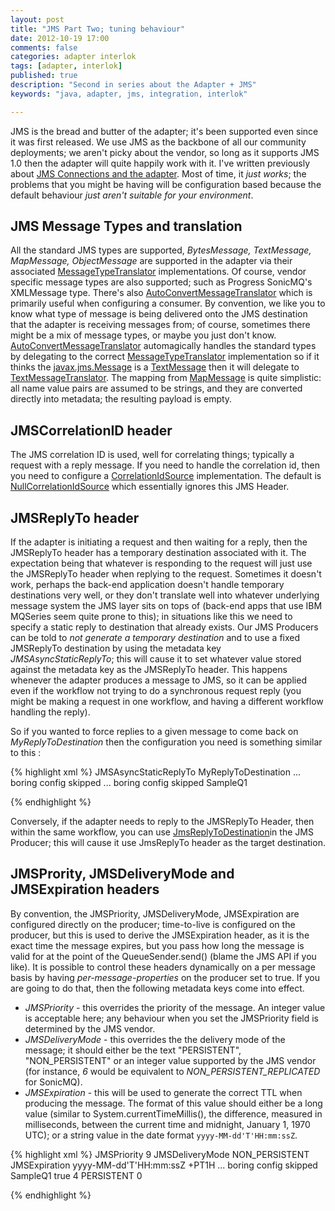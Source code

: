 ```yaml
---
layout: post
title: "JMS Part Two; tuning behaviour"
date: 2012-10-19 17:00
comments: false
categories: adapter interlok
tags: [adapter, interlok]
published: true
description: "Second in series about the Adapter + JMS"
keywords: "java, adapter, jms, integration, interlok"

---
```


JMS is the bread and butter of the adapter; it's been supported even since it was first released. We use JMS as the backbone of all our community deployments; we aren't picky about the vendor, so long as it supports JMS 1.0 then the adapter will quite happily work with it. I've written previously about [JMS Connections and the adapter][]. Most of time, it _just works_; the problems that you might be having will be configuration based because the default behaviour _just aren't suitable for your environment_.

<!-- more -->

## JMS Message Types and translation

All the standard JMS types are supported, _BytesMessage, TextMessage, MapMessage, ObjectMessage_ are supported in the adapter via their associated [MessageTypeTranslator][] implementations. Of course, vendor specific message types are also supported; such as Progress SonicMQ's XMLMessage type. There's also [AutoConvertMessageTranslator][] which is primarily useful when configuring a consumer. By convention, we like you to know what type of message is being delivered onto the JMS destination that the adapter is receiving messages from; of course, sometimes there might be a mix of message types, or maybe you just don't know. [AutoConvertMessageTranslator][] automagically handles the standard types by delegating to the correct [MessageTypeTranslator][] implementation so if it thinks the [javax.jms.Message][]  is a [TextMessage][] then it will delegate to [TextMessageTranslator][]. The mapping from [MapMessage][] is quite simplistic: all name value pairs are assumed to be strings, and they are converted directly into  metadata; the resulting payload is empty.

## JMSCorrelationID header

The JMS correlation ID is used, well for correlating things; typically a request with a reply message. If you need to handle the correlation id, then you need to configure a [CorrelationIdSource][] implementation. The default is [NullCorrelationIdSource][] which essentially ignores this JMS Header.

## JMSReplyTo header

If the adapter is initiating a request and then waiting for a reply, then the JMSReplyTo header has a temporary destination associated with it. The expectation being that whatever is responding to the request will just use the JMSReplyTo header when replying to the request. Sometimes it doesn't work, perhaps the back-end application doesn't handle temporary destinations very well, or they don't translate well into whatever underlying message system the JMS layer sits on tops of (back-end apps that use IBM MQSeries seem quite prone to this); in situations like this we need to specify a static reply to destination that already exists. Our JMS Producers can be told to _not generate a temporary destination_ and to use a fixed JMSReplyTo destination by using the metadata key *JMSAsyncStaticReplyTo*; this will cause it to set whatever value stored against the metadata key as the JMSReplyTo header. This happens whenever the adapter produces a message to JMS, so it can be applied even if the workflow not trying to do a synchronous request reply (you might be making a request in one workflow, and having a different workflow handling the reply).

So if you wanted to force replies to a given message to come back on *MyReplyToDestination* then the configuration you need is something similar to this :

{% highlight xml %}
<service xsi:type="java:com.adaptris.core.ServiceList">
  <service xsi:type="java:com.adaptris.core.services.metadata.AddMetadataService">
    <metadata-element>
      <key>JMSAsyncStaticReplyTo</key>
      <value>MyReplyToDestination</value>
    </metadata-element>
  </service>
  <service xsi:type="java:com.adaptris.core.StandaloneRequestor">
    <connection xsi:type="java:com.adaptris.core.jms.PtpConnection">
       ... boring config skipped
    </connection>
    <producer xsi:type="java:com.adaptris.core.jms.PtpProducer">
       ... boring config skipped
      <destination xsi:type="java:com.adaptris.core.ConfiguredProduceDestination">
        <destination>SampleQ1</destination>
      </destination>
    </producer>
  </service>
</service>

{% endhighlight %}

Conversely, if the adapter needs to reply to the JMSReplyTo Header, then within the same workflow, you can use [JmsReplyToDestination][]in the JMS Producer; this will cause it use JmsReplyTo header as the target destination.

## JMSPrority, JMSDeliveryMode and JMSExpiration headers


By convention, the JMSPriority, JMSDeliveryMode, JMSExpiration are configured directly on the producer; time-to-live is configured on the producer, but this is used to derive the JMSExpiration header, as it is the exact time the message expires, but you pass how long the message is valid for at the point of the QueueSender.send() (blame the JMS API if you like). It is possible to control these headers dynamically on a per message basis by having _per-message-properties_ on the producer set to true. If you are going to do that, then the following metadata keys come into effect.

* _JMSPriority_ - this overrides the priority of the message. An integer value is acceptable here; any behaviour when you set the JMSPriority field is determined by the JMS vendor.
* _JMSDeliveryMode_ - this overrides the the delivery mode of the message; it should either be the text "PERSISTENT", "NON_PERSISTENT" or an integer value supported by the JMS vendor (for instance, _6_ would be equivalent to _NON_PERSISTENT_REPLICATED_ for SonicMQ).
* _JMSExpiration_ - this will be used to generate the correct TTL when producing the message. The format of this value should either be a long value (similar to System.currentTimeMillis(), the difference, measured in milliseconds, between the current time and midnight, January 1, 1970 UTC); or a string value in the date format `yyyy-MM-dd'T'HH:mm:ssZ`.


{% highlight xml %}
<service xsi:type="java:com.adaptris.core.ServiceList">
  <service xsi:type="java:com.adaptris.core.services.metadata.AddMetadataService">
    <metadata-element>
      <key>JMSPriority</key>
      <value>9</value>
    </metadata-element>
    <metadata-element>
      <key>JMSDeliveryMode</key>
      <value>NON_PERSISTENT</value>
    </metadata-element>
  </service>
  <service xsi:type="java:com.adaptris.core.services.metadata.AddTimestampMetadataService">
    <metadata-key>JMSExpiration</metadata-key>
    <date-format>yyyy-MM-dd'T'HH:mm:ssZ</date-format>
    <!-- Message expires in one hour -->
    <offset>+PT1H</offset>
  </service>
  <service xsi:type="java:com.adaptris.core.StandaloneProducer">
    <connection xsi:type="java:com.adaptris.core.jms.PtpConnection">
       ... boring config skipped
    </connection>
    <producer xsi:type="java:com.adaptris.core.jms.PtpProducer">
      <destination xsi:type="java:com.adaptris.core.ConfiguredProduceDestination">
        <destination>SampleQ1</destination>
      </destination>
      <per-message-properties>true</per-message-properties>
      <!-- These values will be overriden, so the message when produced
           will have a priority of 9, a delivery mode of NON_PERSISTENT
           and an Expiration of now+1 hour.
      -->
      <priority>4</priority>
      <delivery-mode>PERSISTENT</delivery-mode>
      <time-to-live>0</time-to-live>
    </producer>
  </service>
</service>

{% endhighlight %}

[JMS Connections and the adapter]: {{site.baseurl}}/blog/2012/06/29/jms-connections-in-the-adapter/
[MessageTypeTranslator]: http://development.adaptris.net/javadocs/v2-snapshot/com/adaptris/core/jms/MessageTypeTranslator.html 
[AutoConvertMessageTranslator]: http://development.adaptris.net/javadocs/v2-snapshot/com/adaptris/core/jms/AutoConvertMessageTranslator.html
[javax.jms.Message]: http://docs.oracle.com/javaee/5/api/javax/jms/Message.html?is-external=true
[TextMessage]: http://docs.oracle.com/javaee/5/api/javax/jms/TextMessage.html?is-external=true
[TextMessageTranslator]: http://development.adaptris.net/javadocs/v2-snapshot/com/adaptris/core/jms/TextMessageTranslator.html
[MapMessage]: http://docs.oracle.com/javaee/5/api/javax/jms/MapMessage.html
[CorrelationIdSource]: http://development.adaptris.net/javadocs/v2-snapshot/com/adaptris/core/jms/CorrelationIdSource.html
[NullCorrelationIdSource]: http://development.adaptris.net/javadocs/v2-snapshot/com/adaptris/core/jms/NullCorrelationIdSource.html 
[JmsReplyToDestination]: http://development.adaptris.net/javadocs/v2-snapshot/com/adaptris/core/jms/JmsReplyToDestination.html 


